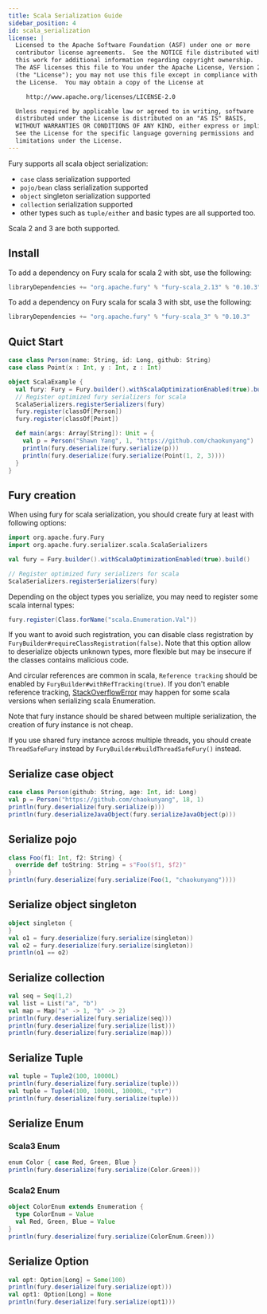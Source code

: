```yaml
---
title: Scala Serialization Guide
sidebar_position: 4
id: scala_serialization
license: |
  Licensed to the Apache Software Foundation (ASF) under one or more
  contributor license agreements.  See the NOTICE file distributed with
  this work for additional information regarding copyright ownership.
  The ASF licenses this file to You under the Apache License, Version 2.0
  (the "License"); you may not use this file except in compliance with
  the License.  You may obtain a copy of the License at

     http://www.apache.org/licenses/LICENSE-2.0

  Unless required by applicable law or agreed to in writing, software
  distributed under the License is distributed on an "AS IS" BASIS,
  WITHOUT WARRANTIES OR CONDITIONS OF ANY KIND, either express or implied.
  See the License for the specific language governing permissions and
  limitations under the License.
---
```


Fury supports all scala object serialization:

- `case` class serialization supported
- `pojo/bean` class serialization supported
- `object` singleton serialization supported
- `collection` serialization supported
- other types such as `tuple/either` and basic types are all supported too.

Scala 2 and 3 are both supported.

## Install

To add a dependency on Fury scala for scala 2 with sbt, use the following:

```sbt
libraryDependencies += "org.apache.fury" % "fury-scala_2.13" % "0.10.3"
```

To add a dependency on Fury scala for scala 3 with sbt, use the following:

```sbt
libraryDependencies += "org.apache.fury" % "fury-scala_3" % "0.10.3"
```

## Quict Start

```scala
case class Person(name: String, id: Long, github: String)
case class Point(x : Int, y : Int, z : Int)

object ScalaExample {
  val fury: Fury = Fury.builder().withScalaOptimizationEnabled(true).build()
  // Register optimized fury serializers for scala
  ScalaSerializers.registerSerializers(fury)
  fury.register(classOf[Person])
  fury.register(classOf[Point])

  def main(args: Array[String]): Unit = {
    val p = Person("Shawn Yang", 1, "https://github.com/chaokunyang")
    println(fury.deserialize(fury.serialize(p)))
    println(fury.deserialize(fury.serialize(Point(1, 2, 3))))
  }
}
```

## Fury creation

When using fury for scala serialization, you should create fury at least with following options:

```scala
import org.apache.fury.Fury
import org.apache.fury.serializer.scala.ScalaSerializers

val fury = Fury.builder().withScalaOptimizationEnabled(true).build()

// Register optimized fury serializers for scala
ScalaSerializers.registerSerializers(fury)
```

Depending on the object types you serialize, you may need to register some scala internal types:

```scala
fury.register(Class.forName("scala.Enumeration.Val"))
```

If you want to avoid such registration, you can disable class registration by `FuryBuilder#requireClassRegistration(false)`.
Note that this option allow to deserialize objects unknown types, more flexible but may be insecure if the classes contains malicious code.

And circular references are common in scala, `Reference tracking` should be enabled by `FuryBuilder#withRefTracking(true)`. If you don't enable reference tracking, [StackOverflowError](https://github.com/apache/fury/issues/1032) may happen for some scala versions when serializing scala Enumeration.

Note that fury instance should be shared between multiple serialization, the creation of fury instance is not cheap.

If you use shared fury instance across multiple threads, you should create `ThreadSafeFury` instead by `FuryBuilder#buildThreadSafeFury()` instead.

## Serialize case object

```scala
case class Person(github: String, age: Int, id: Long)
val p = Person("https://github.com/chaokunyang", 18, 1)
println(fury.deserialize(fury.serialize(p)))
println(fury.deserializeJavaObject(fury.serializeJavaObject(p)))
```

## Serialize pojo

```scala
class Foo(f1: Int, f2: String) {
  override def toString: String = s"Foo($f1, $f2)"
}
println(fury.deserialize(fury.serialize(Foo(1, "chaokunyang"))))
```

## Serialize object singleton

```scala
object singleton {
}
val o1 = fury.deserialize(fury.serialize(singleton))
val o2 = fury.deserialize(fury.serialize(singleton))
println(o1 == o2)
```

## Serialize collection

```scala
val seq = Seq(1,2)
val list = List("a", "b")
val map = Map("a" -> 1, "b" -> 2)
println(fury.deserialize(fury.serialize(seq)))
println(fury.deserialize(fury.serialize(list)))
println(fury.deserialize(fury.serialize(map)))
```

## Serialize Tuple

```scala
val tuple = Tuple2(100, 10000L)
println(fury.deserialize(fury.serialize(tuple)))
val tuple = Tuple4(100, 10000L, 10000L, "str")
println(fury.deserialize(fury.serialize(tuple)))
```

## Serialize Enum

### Scala3 Enum

```scala
enum Color { case Red, Green, Blue }
println(fury.deserialize(fury.serialize(Color.Green)))
```

### Scala2 Enum

```scala
object ColorEnum extends Enumeration {
  type ColorEnum = Value
  val Red, Green, Blue = Value
}
println(fury.deserialize(fury.serialize(ColorEnum.Green)))
```

## Serialize Option

```scala
val opt: Option[Long] = Some(100)
println(fury.deserialize(fury.serialize(opt)))
val opt1: Option[Long] = None
println(fury.deserialize(fury.serialize(opt1)))
```
